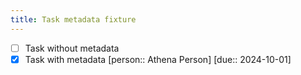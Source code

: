 ```yaml
---
title: Task metadata fixture
---
```


- [ ] Task without metadata
- [x] Task with metadata [person:: Athena Person] [due:: 2024-10-01]